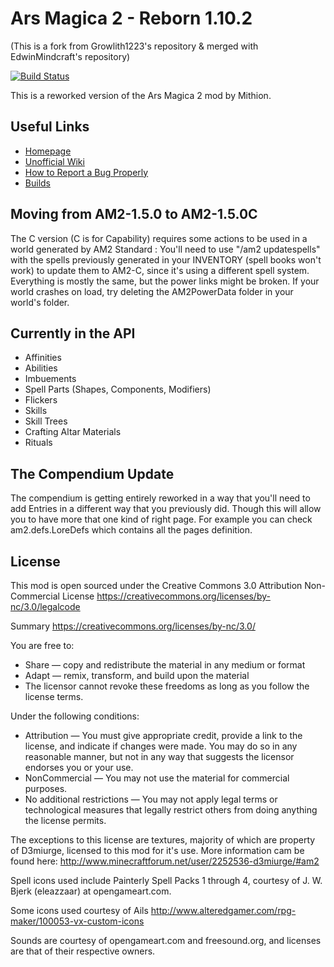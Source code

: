 Ars Magica 2 - Reborn 1.10.2
========
(This is a fork from Growlith1223's repository & merged with EdwinMindcraft's repository)

[![Build Status](https://travis-ci.org/EdwinMindcraft/ArsMagica2.svg?branch=1.10.2)](https://travis-ci.org/EdwinMindcraft/ArsMagica2)

This is a reworked version of the Ars Magica 2 mod by Mithion.

## Useful Links
* [Homepage](http://www.minecraftforum.net/forums/mapping-and-modding/minecraft-mods/1292222)
* [Unofficial Wiki](http://am2.wikia.com/wiki/Ars_Magica_2_Wiki)
* [How to Report a Bug Properly](http://pastebin.com/29r0Nhe0)
* [Builds](https://github.com/EdwinMindcraft/ArsMagica2/releases)

## Moving from AM2-1.5.0 to AM2-1.5.0C

The C version (C is for Capability) requires some actions to be used in a world generated by AM2 Standard :
You'll need to use "/am2 updatespells" with the spells previously generated in your INVENTORY (spell books won't work) to update them to AM2-C, since it's using a different spell system.
Everything is mostly the same, but the power links might be broken. If your world crashes on load, try deleting the AM2PowerData folder in your world's folder.

## Currently in the API

 * Affinities
 * Abilities
 * Imbuements
 * Spell Parts (Shapes, Components, Modifiers)
 * Flickers
 * Skills
 * Skill Trees
 * Crafting Altar Materials
 * Rituals
 
## The Compendium Update
The compendium is getting entirely reworked in a way that you'll need to add Entries in a different way that you previously did. Though this will allow you to have more that one kind of right page. For example you can check am2.defs.LoreDefs which contains all the pages definition.
 


## License
This mod is open sourced under the Creative Commons 3.0 Attribution Non-Commercial License
https://creativecommons.org/licenses/by-nc/3.0/legalcode

Summary
https://creativecommons.org/licenses/by-nc/3.0/

You are free to:
* Share — copy and redistribute the material in any medium or format
* Adapt — remix, transform, and build upon the material
* The licensor cannot revoke these freedoms as long as you follow the license terms.

Under the following conditions:
* Attribution — You must give appropriate credit, provide a link to the license, and indicate if changes were made. You may do so in any reasonable manner, but not in any way that suggests the licensor endorses you or your use.
* NonCommercial — You may not use the material for commercial purposes.
* No additional restrictions — You may not apply legal terms or technological measures that legally restrict others from doing anything the license permits.

The exceptions to this license are textures, majority of which are property of D3miurge, licensed to this mod for it's use.
More information cam be found here: http://www.minecraftforum.net/user/2252536-d3miurge/#am2

Spell icons used include Painterly Spell Packs 1 through 4, courtesy of J. W. Bjerk (eleazzaar) at opengameart.com.

Some icons used courtesy of Ails http://www.alteredgamer.com/rpg-maker/100053-vx-custom-icons

Sounds are courtesy of opengameart.com and freesound.org, and licenses are that of their respective owners.
